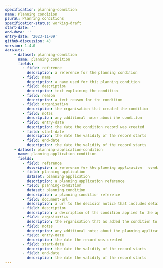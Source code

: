 ```yaml
---
specification: planning-condition
name: Planning condition
plural: Planning conditions
specification-status: working-draft
start-date: ''
end-date: ''
entry-date: '2023-11-09'
github-discussion: 40
version: 1.4.0
datasets:
    - dataset: planning-condition
      name: planning condition
      fields:
        - field: reference
          description: a reference for the planning condition
        - field: name
          description: a name used for this planning condition
        - field: description
          description: text explaining the condition
        - field: reason
          description: a text reason for the condition
        - field: organisation
          description: the organisation that created the condition
        - field: notes
          description: any additional notes about the condition
        - field: entry-date
          description: the date the condition record was created
        - field: start-date
          description: the date the validity of the record starts
        - field: end-date
          description: the date the validity of the record starts
    - dataset: planning-application-condition
      name: planning application condition
      fields:
        - field: reference
          description: a reference for the planning application - condition connection
        - field: planning-application
          dataset: planning-application
          description: a planning application reference
        - field: planning-condition
          dataset: planning-condition
          description: a planning condition reference
        - field: document-url
          description: a url to the decision notice that includes details of the condition applying to the planning application
        - field: description
          description: a description of the condition applied to the application
        - field: organisation
          description: the organisation that as added the condition to the planning application
        - field: notes
          description: any additional notes about the planning application - condition connection
        - field: entry-date
          description: the date the record was created
        - field: start-date
          description: the date the validity of the record starts
        - field: end-date
          description: the date the validity of the record starts
---
```

